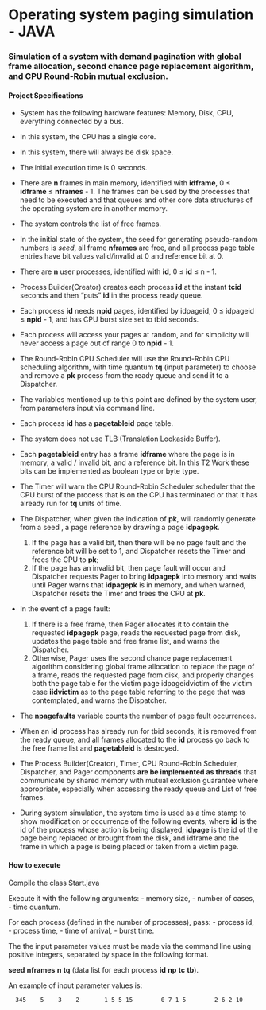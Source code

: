 # Operating system paging simulation - JAVA

### Simulation of a system with demand pagination with global frame allocation, second chance page replacement algorithm, and CPU Round-Robin mutual exclusion.




#### Project Specifications

- System has the following hardware features: Memory, Disk, CPU, everything connected by a bus.

- In this system, the CPU has a single core.

- In this system, there will always be disk space.

- The initial execution time is 0 seconds.

- There are **n** frames in main memory, identified with **idframe**, 0 ≤ **idframe** ≤ **nframes** - 1. The frames can be used by the processes that need to be executed and that queues and other core data structures of the operating system are in another memory.

- The system controls the list of free frames.

- In the initial state of the system, the seed for generating pseudo-random numbers is *seed*, all frame **nframes** are free, and all process page table entries have bit values valid/invalid at 0 and reference bit at 0.

- There are **n** user processes, identified with **id**, 0 ≤ **id** ≤ n - 1.

- Process Builder(Creator) creates each process **id** at the instant **tcid** seconds and then “puts” **id** in the process ready queue.

- Each process **id** needs **npid** pages, identified by idpageid, 0 ≤ idpageid ≤ **npid** - 1, and has CPU burst size set to tbid seconds.

- Each process will access your pages at random, and for simplicity will never access a page out of range 0 to **npid** - 1.

- The Round-Robin CPU Scheduler will use the Round-Robin CPU scheduling algorithm, with time quantum **tq** (input parameter) to choose and remove a **pk** process from the ready queue and send it to a Dispatcher.

- The variables mentioned up to this point are defined by the system user, from parameters input via command line.

- Each process **id** has a **pagetableid** page table.

- The system does not use TLB (Translation Lookaside Buffer).

- Each **pagetableid** entry has a frame **idframe** where the page is in memory, a valid / invalid bit, and a reference bit. In this T2 Work these bits can be implemented as boolean type or byte type.

- The Timer will warn the CPU Round-Robin Scheduler scheduler that the CPU burst of the process that is on the CPU has terminated or that it has already run for **tq** units of time.

- The Dispatcher, when given the indication of **pk**, will randomly generate from a seed , a page reference by drawing a page **idpagepk**.
    1. If the page has a valid bit, then there will be no page fault and the reference bit will be set to 1, and Dispatcher resets the Timer and frees the CPU to **pk**;
    2. If the page has an invalid bit, then page fault will occur and Dispatcher requests Pager to bring **idpagepk** into memory and waits until Pager warns that **idpagepk** is in memory, and when warned, Dispatcher resets the Timer and frees the CPU at **pk**.


- In the event of a page fault:
    1. If there is a free frame, then Pager allocates it to contain the requested **idpagepk** page, reads the requested page from disk, updates the page table and free frame list, and warns the Dispatcher.
    2. Otherwise, Pager uses the second chance page replacement algorithm considering global frame allocation to replace the page of a frame, reads the requested page from disk, and properly changes both the page table for the victim page idpageidvictim of the victim case **iidvictim** as to the page table referring to the page that was contemplated, and warns the Dispatcher.
 
- The **npagefaults** variable counts the number of page fault occurrences.

- When an **id** process has already run for tbid seconds, it is removed from the ready queue, and all frames allocated to the **id** process go back to the free frame list and **pagetableid** is destroyed.

- The Process Builder(Creator), Timer, CPU Round-Robin Scheduler, Dispatcher, and Pager components **are be implemented as threads** that communicate by shared memory with mutual exclusion guarantee where appropriate, especially when accessing the ready queue and List of free frames.

- During system simulation, the system time is used as a time stamp to show modification or occurrence of the following events, where **id** is the id of the process whose action is being displayed, **idpage** is the id of the page being replaced or brought from the disk, and idframe and the frame in which a page is being placed or taken from a victim page.

#### How to execute

Compile the class Start.java

Execute it with the following arguments:
    - memory size,
    - number of cases,
    - time quantum.

For each process (defined in the number of processes), pass:
    - process id,
    - process time,
    - time of arrival,
    - burst time.

The the input parameter values must be made via the command line using positive integers, separated by space in the following format.

  __seed__ __nframes__ __n__ __tq__ (data list for each process __id__ __np__ __tc__ __tb__).

An example of input parameter values is:

      345    5    3    2       1 5 5 15        0 7 1 5        2 6 2 10
